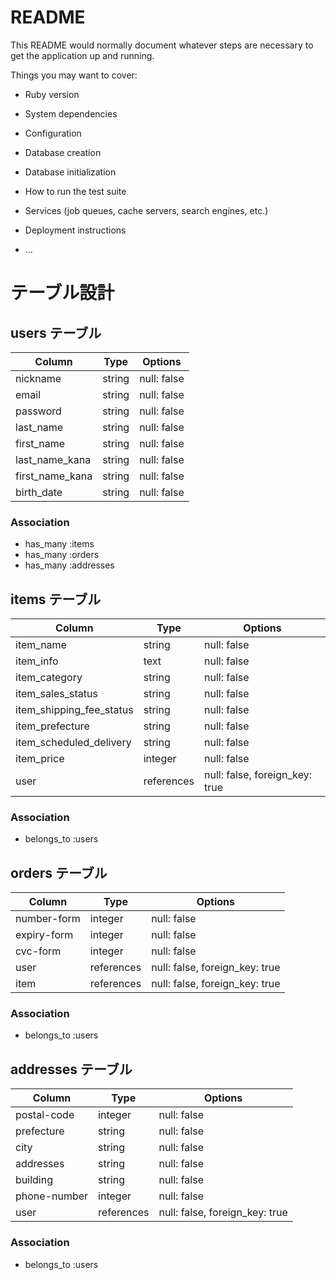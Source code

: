 # README

This README would normally document whatever steps are necessary to get the
application up and running.

Things you may want to cover:

- Ruby version

- System dependencies

- Configuration

- Database creation

- Database initialization

- How to run the test suite

- Services (job queues, cache servers, search engines, etc.)

- Deployment instructions

- ...

# テーブル設計

## users テーブル

| Column          | Type   | Options     |
| --------------- | ------ | ----------- |
| nickname        | string | null: false |
| email           | string | null: false |
| password        | string | null: false |
| last_name       | string | null: false |
| first_name      | string | null: false |
| last_name_kana  | string | null: false |
| first_name_kana | string | null: false |
| birth_date      | string | null: false |

### Association

- has_many :items
- has_many :orders
- has_many :addresses

## items テーブル

| Column                   | Type       | Options                        |
| ------------------------ | ---------- | ------------------------------ |
| item_name                | string     | null: false                    |
| item_info                | text       | null: false                    |
| item_category            | string     | null: false                    |
| item_sales_status        | string     | null: false                    |
| item_shipping_fee_status | string     | null: false                    |
| item_prefecture          | string     | null: false                    |
| item_scheduled_delivery  | string     | null: false                    |
| item_price               | integer    | null: false                    |
| user                     | references | null: false, foreign_key: true |

<!-- ※item-image は ActiveStorage で実装するため含まない -->

### Association

<!-- # userテーブルとのアソシエーション -->

- belongs_to :users

## orders テーブル

| Column      | Type       | Options                        |
| ----------- | ---------- | ------------------------------ |
| number-form | integer    | null: false                    |
| expiry-form | integer    | null: false                    |
| cvc-form    | integer    | null: false                    |
| user        | references | null: false, foreign_key: true |
| item        | references | null: false, foreign_key: true |

### Association

<!-- # userテーブルとのアソシエーション -->

- belongs_to :users

## addresses テーブル

| Column       | Type       | Options                        |
| ------------ | ---------- | ------------------------------ |
| postal-code  | integer    | null: false                    |
| prefecture   | string     | null: false                    |
| city         | string     | null: false                    |
| addresses    | string     | null: false                    |
| building     | string     | null: false                    |
| phone-number | integer    | null: false                    |
| user         | references | null: false, foreign_key: true |

### Association

<!-- # userテーブルとのアソシエーション -->

- belongs_to :users

